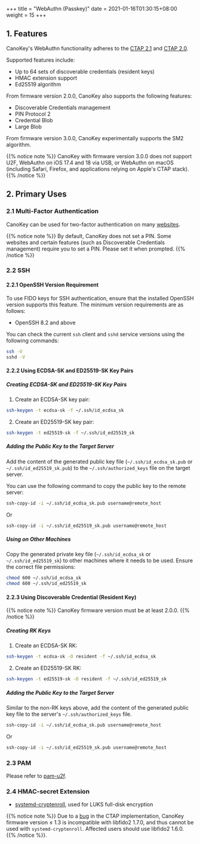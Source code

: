 +++
title = "WebAuthn (Passkey)"
date =  2021-01-16T01:30:15+08:00
weight = 15
+++

## 1. Features

CanoKey's WebAuthn functionality adheres to the [CTAP 2.1](https://fidoalliance.org/specs/fido-v2.1-ps-20210615/fido-client-to-authenticator-protocol-v2.1-ps-20210615.html) and [CTAP 2.0](https://fidoalliance.org/specs/fido-v2.0-ps-20190130/fido-client-to-authenticator-protocol-v2.0-ps-20190130.html).

Supported features include:

- Up to 64 sets of discoverable credentials (resident keys)
- HMAC extension support
- Ed25519 algorithm

From firmware version 2.0.0, CanoKey also supports the following features:
- Discoverable Credentials management
- PIN Protocol 2
- Credential Blob
- Large Blob

From firmware version 3.0.0, CanoKey experimentally supports the SM2 algorithm.

{{% notice note %}}
CanoKey with firmware version 3.0.0 does not support U2F, WebAuthn on iOS 17.4 and 18 via USB, or WebAuthn on macOS (including Safari, Firefox, and applications relying on Apple's CTAP stack).
{{% /notice %}}

## 2. Primary Uses

### 2.1 Multi-Factor Authentication

CanoKey can be used for two-factor authentication on many [websites](https://2fa.directory/int/).

{{% notice note %}}
By default, CanoKey does not set a PIN. Some websites and certain features (such as Discoverable Credentials management) require you to set a PIN. Please set it when prompted.
{{% /notice %}}

### 2.2 SSH

#### 2.2.1 OpenSSH Version Requirement

To use FIDO keys for SSH authentication, ensure that the installed OpenSSH version supports this feature. The minimum version requirements are as follows:
- OpenSSH 8.2 and above

You can check the current `ssh` client and `sshd` service versions using the following commands:

```sh
ssh -V
sshd -V
```

#### 2.2.2 Using ECDSA-SK and ED25519-SK Key Pairs

##### Creating ECDSA-SK and ED25519-SK Key Pairs

1. Create an ECDSA-SK key pair:

```sh
ssh-keygen -t ecdsa-sk -f ~/.ssh/id_ecdsa_sk
```

2. Create an ED25519-SK key pair:

```sh
ssh-keygen -t ed25519-sk -f ~/.ssh/id_ed25519_sk
```

##### Adding the Public Key to the Target Server

Add the content of the generated public key file (`~/.ssh/id_ecdsa_sk.pub` or `~/.ssh/id_ed25519_sk.pub`) to the `~/.ssh/authorized_keys` file on the target server.

You can use the following command to copy the public key to the remote server:

```sh
ssh-copy-id -i ~/.ssh/id_ecdsa_sk.pub username@remote_host
```

Or

```sh
ssh-copy-id -i ~/.ssh/id_ed25519_sk.pub username@remote_host
```

##### Using on Other Machines

Copy the generated private key file (`~/.ssh/id_ecdsa_sk` or `~/.ssh/id_ed25519_sk`) to other machines where it needs to be used. Ensure the correct file permissions:

```sh
chmod 600 ~/.ssh/id_ecdsa_sk
chmod 600 ~/.ssh/id_ed25519_sk
```

#### 2.2.3 Using Discoverable Credential (Resident Key)

{{% notice note %}}
CanoKey firmware version must be at least 2.0.0.
{{% /notice %}}

##### Creating RK Keys

1. Create an ECDSA-SK RK:

```sh
ssh-keygen -t ecdsa-sk -O resident -f ~/.ssh/id_ecdsa_sk
```

2. Create an ED25519-SK RK:

```sh
ssh-keygen -t ed25519-sk -O resident -f ~/.ssh/id_ed25519_sk
```

##### Adding the Public Key to the Target Server

Similar to the non-RK keys above, add the content of the generated public key file to the server's `~/.ssh/authorized_keys` file.

```sh
ssh-copy-id -i ~/.ssh/id_ecdsa_sk.pub username@remote_host
```

Or

```sh
ssh-copy-id -i ~/.ssh/id_ed25519_sk.pub username@remote_host
```

### 2.3 PAM

Please refer to [pam-u2f](https://developers.yubico.com/pam-u2f/).

### 2.4 HMAC-secret Extension

- [systemd-cryptenroll](http://0pointer.net/blog/unlocking-luks2-volumes-with-tpm2-fido2-pkcs11-security-hardware-on-systemd-248.html), used for LUKS full-disk encryption

{{% notice note %}}
Due to a [bug](https://github.com/Yubico/libfido2/issues/322#issuecomment-817174671) in the CTAP implementation, CanoKey firmware version ≤ 1.3 is incompatible with libfido2 1.7.0, and thus cannot be used with `systemd-cryptenroll`. Affected users should use libfido2 1.6.0.
{{% /notice %}}.
